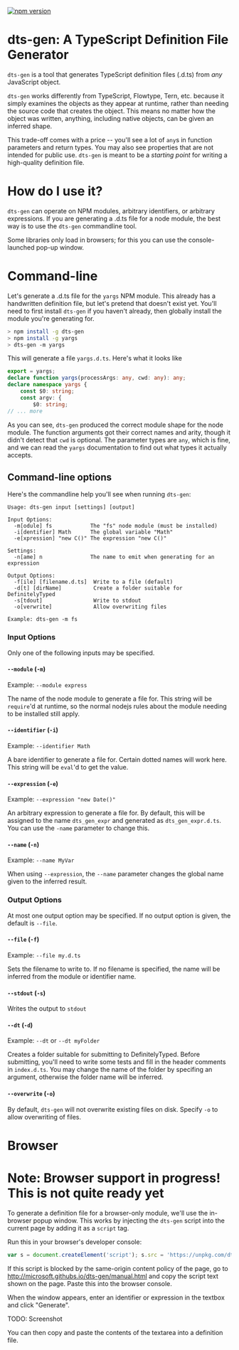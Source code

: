 [![npm version](https://badge.fury.io/js/dts-gen.svg)](https://badge.fury.io/js/dts-gen)

# dts-gen: A TypeScript Definition File Generator

`dts-gen` is a tool that generates TypeScript definition files (.d.ts) from *any* JavaScript object.

`dts-gen` works differently from TypeScript, Flowtype, Tern, etc. because it simply examines the objects as they appear at runtime, rather than needing the source code that creates the object.
This means no matter how the object was written, anything, including native objects, can be given an inferred shape.

This trade-off comes with a price -- you'll see a lot of `any`s in function parameters and return types.
You may also see properties that are not intended for public use.
`dts-gen` is meant to be a *starting point* for writing a high-quality definition file.

# How do I use it?

`dts-gen` can operate on NPM modules, arbitrary identifiers, or arbitrary expressions.
If you are generating a .d.ts file for a node module, the best way is to use the `dts-gen` commandline tool.

Some libraries only load in browsers; for this you can use the console-launched pop-up window.

# Command-line

Let's generate a .d.ts file for the `yargs` NPM module.
This already has a handwritten definition file, but let's pretend that doesn't exist yet.
You'll need to first install `dts-gen` if you haven't already, then globally install the module you're generating for.

```sh
> npm install -g dts-gen
> npm install -g yargs
> dts-gen -m yargs
```
This will generate a file `yargs.d.ts`.
Here's what it looks like
```ts
export = yargs;
declare function yargs(processArgs: any, cwd: any): any;
declare namespace yargs {
    const $0: string;
    const argv: {
        $0: string;
// ... more
```
As you can see, `dts-gen` produced the correct module shape for the node module.
The function arguments got their correct names and arity, though it didn't detect that `cwd` is optional.
The parameter types are `any`, which is fine, and we can read the `yargs` documentation to find out what types it actually accepts.

## Command-line options

Here's the commandline help you'll see when running `dts-gen`:
```
Usage: dts-gen input [settings] [output]

Input Options:
  -m[odule] fs            The "fs" node module (must be installed)
  -i[dentifier] Math      The global variable "Math"
  -e[xpression] "new C()" The expression "new C()"

Settings:
  -n[ame] n               The name to emit when generating for an expression

Output Options:
  -f[ile] [filename.d.ts]  Write to a file (default)
  -d[t] [dirName]          Create a folder suitable for DefinitelyTyped
  -s[tdout]                Write to stdout
  -o[verwrite]             Allow overwriting files

Example: dts-gen -m fs
```

### Input Options

Only one of the following inputs may be specified.

#### `--module` (`-m`)

Example: `--module express`

The name of the node module to generate a file for.
This string will be `require`'d at runtime, so the normal nodejs rules about the module needing to be installed still apply.

#### `--identifier` (`-i`)

Example: `--identifier Math`

A bare identifier to generate a file for.
Certain dotted names will work here.
This string will be `eval`'d to get the value.

#### `--expression` (`-e`)

Example: `--expression "new Date()"`

An arbitrary expression to generate a file for.
By default, this will be assigned to the name `dts_gen_expr` and generated as `dts_gen_expr.d.ts`.
You can use the `-name` parameter to change this.

#### `--name` (`-n`)

Example: `--name MyVar`

When using `--expression`, the `--name` parameter changes the global name given to the inferred result.

### Output Options

At most one output option may be specified.
If no output option is given, the default is `--file`.

#### `--file` (`-f`) 

Example: `--file my.d.ts`

Sets the filename to write to.
If no filename is specified, the name will be inferred from the module or identifier name.

#### `--stdout` (`-s`)

Writes the output to `stdout`

#### `--dt` (`-d`)

Example: `--dt` or `--dt myFolder`

Creates a folder suitable for submitting to DefinitelyTyped.
Before submitting, you'll need to write some tests and fill in the header comments in `index.d.ts`.
You may change the name of the folder by specifing an argument, otherwise the folder name will be inferred.

#### `--overwrite` (`-o`)

By default, `dts-gen` will not overwrite existing files on disk.
Specify `-o` to allow overwriting of files.

# Browser

# Note: Browser support in progress! This is not quite ready yet

To generate a definition file for a browser-only module, we'll use the in-browser popup window.
This works by injecting the `dts-gen` script into the current page by adding it as a `script` tag.

Run this in your browser's developer console:
```js
var s = document.createElement('script'); s.src = 'https://unpkg.com/dts-gen/bin/browser-bundle.js'; document.body.appendChild(s);
```
If this script is blocked by the same-origin content policy of the page, go to http://microsoft.githubs.io/dts-gen/manual.html
and copy the script text shown on the page.
Paste this into the browser console.

When the window appears, enter an identifier or expression in the textbox and click "Generate".

TODO: Screenshot

You can then copy and paste the contents of the textarea into a definition file.
